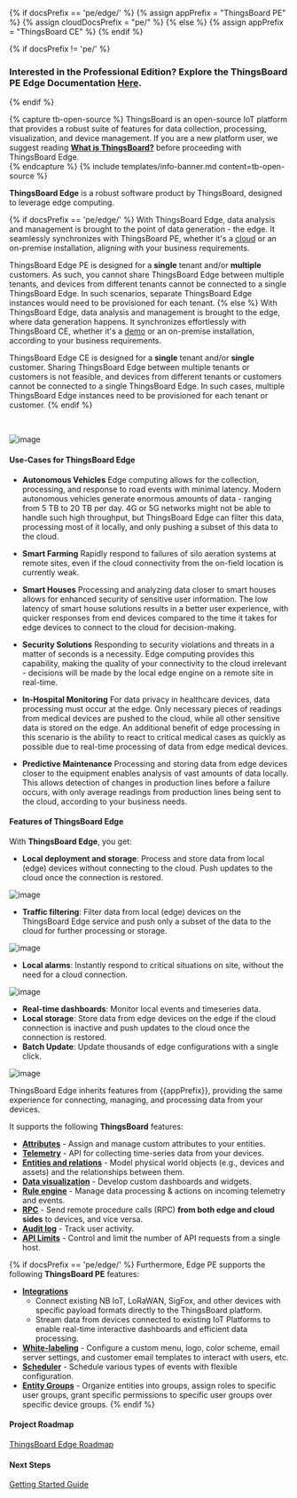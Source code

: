 {% if docsPrefix == 'pe/edge/' %}
{% assign appPrefix = "ThingsBoard PE" %}
{% assign cloudDocsPrefix = "pe/" %}
{% else %}
{% assign appPrefix = "ThingsBoard CE" %}
{% endif %}

{% if docsPrefix != 'pe/' %}
<h3>Interested in the Professional Edition? Explore the ThingsBoard PE Edge Documentation <a style="pointer-events: all;" href="/docs/pe/edge/">Here</a>.</h3>
{% endif %}

{% capture tb-open-source %}
ThingsBoard is an open-source IoT platform that provides a robust suite of features for data collection, processing, visualization, and device management.
If you are a new platform user, we suggest reading [**What is ThingsBoard?**](/docs/getting-started-guides/what-is-thingsboard/) before proceeding with ThingsBoard Edge.  
{% endcapture %}
{% include templates/info-banner.md content=tb-open-source %}

**ThingsBoard Edge** is a robust software product by ThingsBoard, designed to leverage edge computing.

{% if docsPrefix == 'pe/edge/' %}
With ThingsBoard Edge, data analysis and management is brought to the point of data generation - the edge. 
It seamlessly synchronizes with ThingsBoard PE, whether it's a [cloud](https://thingsboard.cloud) or an on-premise installation, aligning with your business requirements.

ThingsBoard Edge PE is designed for a **single** tenant and/or **multiple** customers.
As such, you cannot share ThingsBoard Edge between multiple tenants, and devices from different tenants cannot be connected to a single ThingsBoard Edge.
In such scenarios, separate ThingsBoard Edge instances would need to be provisioned for each tenant.
{% else %}
With ThingsBoard Edge, data analysis and management is brought to the edge, where data generation happens. 
It synchronizes effortlessly with ThingsBoard CE, whether it's a [demo](https://demo.thingsboard.io/) or an on-premise installation, according to your business requirements.

ThingsBoard Edge CE is designed for a **single** tenant and/or **single** customer. 
Sharing ThingsBoard Edge between multiple tenants or customers is not feasible, and devices from different tenants or customers cannot be connected to a single ThingsBoard Edge.
In such cases, multiple ThingsBoard Edge instances need to be provisioned for each tenant or customer.
{% endif %}

<br>

![image](https://img.thingsboard.io/edge/overview/edge_overview.svg)

#### Use-Cases for ThingsBoard Edge

- **Autonomous Vehicles**
  Edge computing allows for the collection, processing, and response to road events with minimal latency. Modern autonomous vehicles generate enormous amounts of data - ranging from 5 TB to 20 TB per day. 4G or 5G networks might not be able to handle such high throughput, but ThingsBoard Edge can filter this data, processing most of it locally, and only pushing a subset of this data to the cloud.

- **Smart Farming**
  Rapidly respond to failures of silo aeration systems at remote sites, even if the cloud connectivity from the on-field location is currently weak.

- **Smart Houses**
  Processing and analyzing data closer to smart houses allows for enhanced security of sensitive user information. The low latency of smart house solutions results in a better user experience, with quicker responses from end devices compared to the time it takes for edge devices to connect to the cloud for decision-making.

- **Security Solutions**
  Responding to security violations and threats in a matter of seconds is a necessity. Edge computing provides this capability, making the quality of your connectivity to the cloud irrelevant - decisions will be made by the local edge engine on a remote site in real-time.

- **In-Hospital Monitoring**
  For data privacy in healthcare devices, data processing must occur at the edge. Only necessary pieces of readings from medical devices are pushed to the cloud, while all other sensitive data is stored on the edge. An additional benefit of edge processing in this scenario is the ability to react to critical medical cases as quickly as possible due to real-time processing of data from edge medical devices.

- **Predictive Maintenance**
  Processing and storing data from edge devices closer to the equipment enables analysis of vast amounts of data locally. This allows detection of changes in production lines before a failure occurs, with only average readings from production lines being sent to the cloud, according to your business needs.

#### Features of ThingsBoard Edge

With **ThingsBoard Edge**, you get:

- **Local deployment and storage**: Process and store data from local (edge) devices without connecting to the cloud. Push updates to the cloud once the connection is restored.

![image](https://img.thingsboard.io/edge/overview/offline_network_.svg)

- **Traffic filtering**: Filter data from local (edge) devices on the ThingsBoard Edge service and push only a subset of the data to the cloud for further processing or storage.

![image](https://img.thingsboard.io/edge/overview/data_filtering.svg)

- **Local alarms**: Instantly respond to critical situations on site, without the need for a cloud connection.

![image](https://img.thingsboard.io/edge/overview/alarm.svg)

- **Real-time dashboards**: Monitor local events and timeseries data.
- **Local storage**: Store data from edge devices on the edge if the cloud connection is inactive and push updates to the cloud once the connection is restored.
- **Batch Update**: Update thousands of edge configurations with a single click.

![image](https://img.thingsboard.io/edge/overview/update_dashboard.svg)

ThingsBoard Edge inherits features from {{appPrefix}}, providing the same experience for connecting, managing, and processing data from your devices.

It supports the following **ThingsBoard** features:
* [**Attributes**](/docs/{{cloudDocsPrefix}}user-guide/attributes/) - Assign and manage custom attributes to your entities.
* [**Telemetry**](/docs/{{cloudDocsPrefix}}user-guide/telemetry/) - API for collecting time-series data from your devices.
* [**Entities and relations**](/docs/{{cloudDocsPrefix}}user-guide/entities-and-relations/) - Model physical world objects (e.g., devices and assets) and the relationships between them.
* [**Data visualization**](/docs/{{cloudDocsPrefix}}guides/#AnchorIDDataVisualization) - Develop custom dashboards and widgets.
* [**Rule engine**](/docs/{{cloudDocsPrefix}}user-guide/rule-engine-2-0/re-getting-started/) - Manage data processing & actions on incoming telemetry and events.
* [**RPC**](/docs/{{cloudDocsPrefix}}user-guide/rpc/) - Send remote procedure calls (RPC) **from both edge and cloud sides** to devices, and vice versa.
* [**Audit log**](/docs/{{cloudDocsPrefix}}user-guide/audit-log/) - Track user activity.
* [**API Limits**](/docs/{{cloudDocsPrefix}}user-guide/api-limits/) - Control and limit the number of API requests from a single host.

{% if docsPrefix == 'pe/edge/' %}
Furthermore, Edge PE supports the following **ThingsBoard PE** features:
* [**Integrations**](/docs/user-guide/integrations/)
    * Connect existing NB IoT, LoRaWAN, SigFox, and other devices with specific payload formats directly to the ThingsBoard platform.
    * Stream data from devices connected to existing IoT Platforms to enable real-time interactive dashboards and efficient data processing.
* [**White-labeling**](/docs/pe/user-guide/white-labeling/) - Configure a custom menu, logo, color scheme, email server settings, and customer email templates to interact with users, etc.
* [**Scheduler**](/docs/pe/user-guide/scheduler/) - Schedule various types of events with flexible configuration.
* [**Entity Groups**](/docs/pe/user-guide/groups/) - Organize entities into groups, assign roles to specific user groups, grant specific permissions to specific user groups over specific device groups.
{% endif %}

#### Project Roadmap

<p><a href="/docs/{{docsPrefix}}roadmap" class="button">ThingsBoard Edge Roadmap</a></p>

#### Next Steps

<p><a href="/docs/{{docsPrefix}}getting-started" class="button">Getting Started Guide</a></p>

